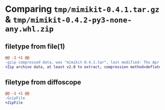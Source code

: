# Comparing `tmp/mimikit-0.4.1.tar.gz` & `tmp/mimikit-0.4.2-py3-none-any.whl.zip`

## filetype from file(1)

```diff
@@ -1 +1 @@
-gzip compressed data, was "mimikit-0.4.1.tar", last modified: Thu Apr 13 21:09:58 2023, max compression
+Zip archive data, at least v2.0 to extract, compression method=deflate
```

## filetype from diffoscope

```diff
@@ -1 +1 @@
-GzipFile
+ZipFile
```

